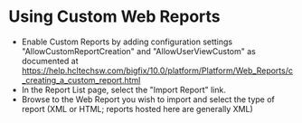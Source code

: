 # Using Custom Web Reports

* Enable Custom Reports by adding configuration settings "AllowCustomReportCreation" and "AllowUserViewCustom" as documented at https://help.hcltechsw.com/bigfix/10.0/platform/Platform/Web_Reports/c_creating_a_custom_report.html
* In the Report List page, select the "Import Report" link.
* Browse to the Web Report you wish to import and select the type of report (XML or HTML; reports hosted here are generally XML)

